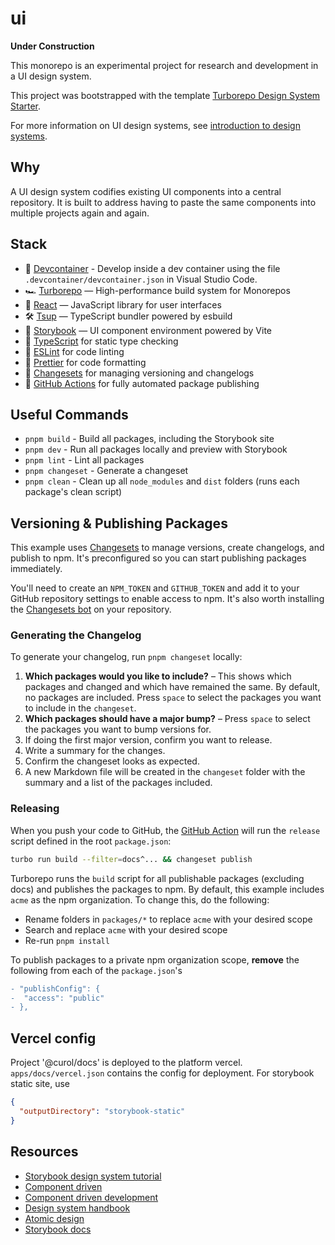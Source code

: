 # ui

**Under Construction**

This monorepo is an experimental project for research and development in a UI design system.

This project was bootstrapped with the template [Turborepo Design System Starter](https://github.com/vercel/turbo/tree/main/examples/design-system).

For more information on UI design systems, see [introduction to design systems](https://storybook.js.org/tutorials/design-systems-for-developers/react/en/introduction/).


## Why

A UI design system codifies existing UI components into a central repository.
It is built to address having to paste the same components into multiple projects again and again.

## Stack

- 🫙 [Devcontainer](https://code.visualstudio.com/docs/devcontainers/containers) - Develop inside a dev container using the file `.devcontainer/devcontainer.json` in Visual Studio Code.
- 🏎 [Turborepo](https://turbo.build/repo) — High-performance build system for Monorepos
- 🚀 [React](https://reactjs.org/) — JavaScript library for user interfaces
- 🛠 [Tsup](https://github.com/egoist/tsup) — TypeScript bundler powered by esbuild
- 📖 [Storybook](https://storybook.js.org/) — UI component environment powered by Vite
- 🤘 [TypeScript](https://www.typescriptlang.org/) for static type checking
- 🧻 [ESLint](https://eslint.org/) for code linting
- 💅 [Prettier](https://prettier.io) for code formatting
- 🤬 [Changesets](https://github.com/changesets/changesets) for managing versioning and changelogs
- 🤖 [GitHub Actions](https://github.com/changesets/action) for fully automated package publishing

## Useful Commands

- `pnpm build` - Build all packages, including the Storybook site
- `pnpm dev` - Run all packages locally and preview with Storybook
- `pnpm lint` - Lint all packages
- `pnpm changeset` - Generate a changeset
- `pnpm clean` - Clean up all `node_modules` and `dist` folders (runs each package's clean script)

## Versioning & Publishing Packages

This example uses [Changesets](https://github.com/changesets/changesets) to manage versions, create changelogs, and publish to npm. It's preconfigured so you can start publishing packages immediately.

You'll need to create an `NPM_TOKEN` and `GITHUB_TOKEN` and add it to your GitHub repository settings to enable access to npm. It's also worth installing the [Changesets bot](https://github.com/apps/changeset-bot) on your repository.

### Generating the Changelog

To generate your changelog, run `pnpm changeset` locally:

1. **Which packages would you like to include?** – This shows which packages and changed and which have remained the same. By default, no packages are included. Press `space` to select the packages you want to include in the `changeset`.
1. **Which packages should have a major bump?** – Press `space` to select the packages you want to bump versions for.
1. If doing the first major version, confirm you want to release.
1. Write a summary for the changes.
1. Confirm the changeset looks as expected.
1. A new Markdown file will be created in the `changeset` folder with the summary and a list of the packages included.

### Releasing

When you push your code to GitHub, the [GitHub Action](https://github.com/changesets/action) will run the `release` script defined in the root `package.json`:

```bash
turbo run build --filter=docs^... && changeset publish
```

Turborepo runs the `build` script for all publishable packages (excluding docs) and publishes the packages to npm. By default, this example includes `acme` as the npm organization. To change this, do the following:

- Rename folders in `packages/*` to replace `acme` with your desired scope
- Search and replace `acme` with your desired scope
- Re-run `pnpm install`

To publish packages to a private npm organization scope, **remove** the following from each of the `package.json`'s

```diff
- "publishConfig": {
-  "access": "public"
- },
```

## Vercel config

Project '@curol/docs' is deployed to the platform vercel. `apps/docs/vercel.json` contains the config for deployment. For storybook static site, use

```json
{
  "outputDirectory": "storybook-static"
}
```

## Resources

- [Storybook design system tutorial](https://storybook.js.org/tutorials/design-systems-for-developers/react/en/introduction/)
- [Component driven](https://www.componentdriven.org/)
- [Component driven development](https://www.chromatic.com/blog/component-driven-development/)
- [Design system handbook](https://www.designbetter.co/design-systems-handbook)
- [Atomic design](https://bradfrost.com/blog/post/atomic-web-design/)
- [Storybook docs](https://storybook.js.org/addons/@storybook/addon-docs)
